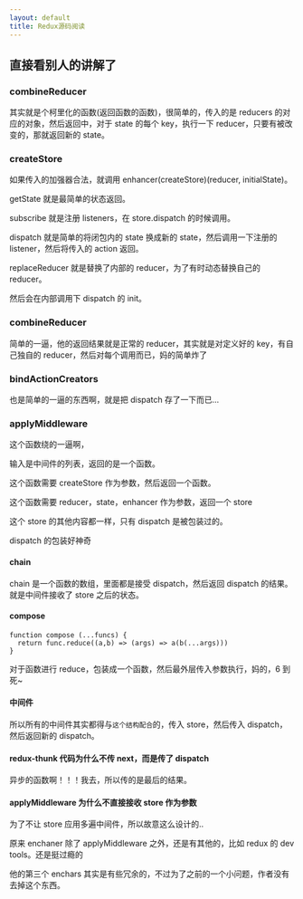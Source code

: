 ```yaml
---
layout: default
title: Redux源码阅读
---
```


## 直接看别人的讲解了

### combineReducer

其实就是个柯里化的函数(返回函数的函数)，很简单的，传入的是 reducers 的对应的对象，然后返回中，对于 state 的每个 key，执行一下 reducer，只要有被改变的，那就返回新的 state。

### createStore

如果传入的加强器合法，就调用 enhancer(createStore)(reducer, initialState)。

getState 就是最简单的状态返回。

subscribe 就是注册 listeners，在 store.dispatch 的时候调用。

dispatch 就是简单的将闭包内的 state 换成新的 state，然后调用一下注册的 listener，然后将传入的 action 返回。

replaceReducer 就是替换了内部的 reducer，为了有时动态替换自己的 reducer。

然后会在内部调用下 dispatch 的 init。

### combineReducer

简单的一逼，他的返回结果就是正常的 reducer，其实就是对定义好的 key，有自己独自的 reducer，然后对每个调用而已，妈的简单炸了

### bindActionCreators

也是简单的一逼的东西啊，就是把 dispatch 存了一下而已...

### applyMiddleware

这个函数绕的一逼啊，

输入是中间件的列表，返回的是一个函数。

这个函数需要 createStore 作为参数，然后返回一个函数。

这个函数需要 reducer，state，enhancer 作为参数，返回一个 store

这个 store 的其他内容都一样，只有 dispatch 是被包装过的。

dispatch 的包装好神奇

#### chain

chain 是一个函数的数组，里面都是接受 dispatch，然后返回 dispatch 的结果。就是中间件接收了 store 之后的状态。

#### compose

```
function compose (...funcs) {
  return func.reduce((a,b) => (args) => a(b(...args)))
}
```

对于函数进行 reduce，包装成一个函数，然后最外层传入参数执行，妈的，6 到死~

#### 中间件

所以所有的中间件其实都得与`这个结构配合`的，传入 store，然后传入 dispatch，然后返回新的 dispatch。

#### redux-thunk 代码为什么不传 next，而是传了 dispatch

异步的函数啊！！！我去，所以传的是最后的结果。

#### applyMiddleware 为什么不直接接收 store 作为参数

为了不让 store 应用多遍中间件，所以故意这么设计的..

原来 enchaner 除了 applyMiddleware 之外，还是有其他的，比如 redux 的 dev tools。还是挺过瘾的

他的第三个 enchars 其实是有些冗余的，不过为了之前的一个小问题，作者没有去掉这个东西。
